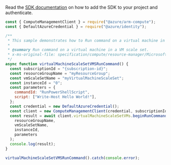 Read the [SDK documentation](https://github.com/Azure/azure-sdk-for-js/blob/%40azure%2Farm-compute_18.0.0/sdk/compute/arm-compute/README.md) on how to add the SDK to your project and authenticate.

```javascript
const { ComputeManagementClient } = require("@azure/arm-compute");
const { DefaultAzureCredential } = require("@azure/identity");

/**
 * This sample demonstrates how to Run command on a virtual machine in a VM scale set.
 *
 * @summary Run command on a virtual machine in a VM scale set.
 * x-ms-original-file: specification/compute/resource-manager/Microsoft.Compute/stable/2022-03-01/ComputeRP/examples/runCommandExamples/VirtualMachineScaleSetVMRunCommand.json
 */
async function virtualMachineScaleSetVMSRunCommand() {
  const subscriptionId = "{subscription-id}";
  const resourceGroupName = "myResourceGroup";
  const vmScaleSetName = "myVirtualMachineScaleSet";
  const instanceId = "0";
  const parameters = {
    commandId: "RunPowerShellScript",
    script: ["Write-Host Hello World!"],
  };
  const credential = new DefaultAzureCredential();
  const client = new ComputeManagementClient(credential, subscriptionId);
  const result = await client.virtualMachineScaleSetVMs.beginRunCommandAndWait(
    resourceGroupName,
    vmScaleSetName,
    instanceId,
    parameters
  );
  console.log(result);
}

virtualMachineScaleSetVMSRunCommand().catch(console.error);
```
